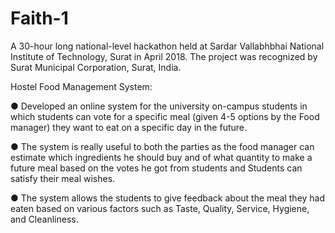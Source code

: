 # Faith-1
A 30-hour long national-level hackathon held at Sardar Vallabhbhai National Institute of Technology, Surat in April 2018. The project was recognized by Surat Municipal Corporation, Surat, India.

Hostel Food Management System: 

● Developed an online system for the university on-campus students in which students can vote for a specific meal (given 4-5
options by the Food manager) they want to eat on a specific day in the future.

● The system is really useful to both the parties as the food manager can estimate which ingredients he should buy and of what
quantity to make a future meal based on the votes he got from students and Students can satisfy their meal wishes.

● The system allows the students to give feedback about the meal they had eaten based on various factors such as Taste, Quality,
Service, Hygiene, and Cleanliness.

